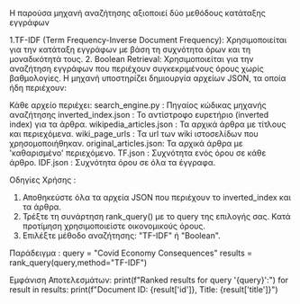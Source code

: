 H παρούσα μηχανή αναζήτησης αξιοποιεί δύο μεθόδους κατάταξης εγγράφων

1.TF-IDF (Term Frequency-Inverse Document Frequency): Χρησιμοποιείται για την κατάταξη εγγράφων με βάση τη συχνότητα όρων και τη μοναδικότητά τους.
2. Boolean Retrieval: Χρησιμοποιείται για την αναζήτηση εγγράφων που περιέχουν συγκεκριμένους όρους χωρίς βαθμολογίες.
Η μηχανή υποστηρίζει δημιουργία αρχείων JSON, τα οποία ήδη περιέχουν:

Κάθε αρχείο περιέχει:
search_engine.py : Πηγαίος κώδικας μηχανής αναζήτησης
inverted_index.json : Το αντίστροφο ευρετήριο (inverted index) για τα άρθρα.
wikipedia_articles.json : Τα αρχικά άρθρα με τίτλους και περιεχόμενα.
wiki_page_urls : Τα url των wiki ιστοσελίδων που χρησομοποιήθηκαν.
original_articles.json: Τα αρχικά άρθρα με 'καθαρισμένο' περιεχόμενο.
TF.json : Συχνότητα ενός όρου σε κάθε άρθρο.
IDF.json : Συχνότητα όρου σε όλα τα έγγραφα.

Οδηγίες Χρήσης :
1. Αποθηκεύστε όλα τα αρχεία JSON που περιέχουν το inverted_index και τα άρθρα.
2. Τρέξτε τη συνάρτηση rank_query() με το query της επιλογής σας. Κατά προτίμηση χρησιμοποιείστε οικονομικούς όρους.
3. Eπιλέξτε μέθοδο αναζήτησης: "TF-IDF" ή "Boolean".

Παράδειγμα : 
query = "Covid Economy Consequences" 
results = rank_query(query,method="TF-IDF")

Εμφάνιση Αποτελεσμάτων:
print(f"Ranked results for query '{query}':")
for result in results:
    print(f"Document ID: {result['id']}, Title: {result['title']}")





